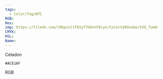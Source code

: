 ```yaml
---
tags:
  - Color/Tag/NTC
RGB:
Hex:
img: https://filedn.com/l0hpzxl1f01yT7GHxtF8cyk/Color%20Snake/SVG_Tumb%20Mass%20No%20Name/ACE1AF.svg
CMYK:
HSL:
Name:
---
```

Celadon
```palette
#ACE1AF
```
RGB
